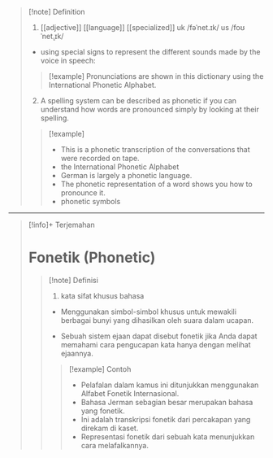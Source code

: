>[!note] Definition
>1. [[adjective]]   [[language]]   [[specialized]]
uk  /fəˈnet.ɪk/ us  /foʊˈnet̬.ɪk/
>- using special signs to represent the different sounds made by the voice in speech:
> > [!example] 
> > Pronunciations are shown in this dictionary using the International Phonetic Alphabet.
> >   
>2. A spelling system can be described as phonetic if you can understand how words are pronounced simply by looking at their spelling.
> > [!example] 
> > - This is a phonetic transcription of the conversations that were recorded on tape.
> > - the International Phonetic Alphabet
> > - German is largely a phonetic language.
> > - The phonetic representation of a word shows you how to pronounce it.
> > - phonetic symbols

---

>[!info]+ Terjemahan
> # Fonetik (Phonetic)
> > [!note] Definisi
> > 1. kata sifat khusus bahasa
> > - Menggunakan simbol-simbol khusus untuk mewakili berbagai bunyi yang dihasilkan oleh suara dalam ucapan.
> >   
> > - Sebuah sistem ejaan dapat disebut fonetik jika Anda dapat memahami cara pengucapan kata hanya dengan melihat ejaannya.
> > > [!example] Contoh
> > > - Pelafalan dalam kamus ini ditunjukkan menggunakan Alfabet Fonetik Internasional.
> > > - Bahasa Jerman sebagian besar merupakan bahasa yang fonetik.
> > > - Ini adalah transkripsi fonetik dari percakapan yang direkam di kaset.
> > > - Representasi fonetik dari sebuah kata menunjukkan cara melafalkannya.
